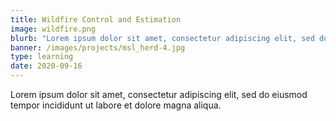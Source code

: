 ```yaml
---
title: Wildfire Control and Estimation
image: wildfire.png
blurb: "Lorem ipsum dolor sit amet, consectetur adipiscing elit, sed do eiusmod tempor incididunt ut labore et dolore magna aliqua."
banner: /images/projects/msl_herd-4.jpg
type: learning
date: 2020-09-16
---
```


Lorem ipsum dolor sit amet, consectetur adipiscing elit, sed do eiusmod tempor incididunt ut labore et dolore magna aliqua.
